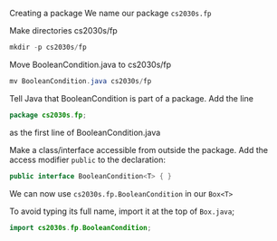 Creating a package
We name our package `cs2030s.fp`

Make directories cs2030s/fp
```Java
mkdir -p cs2030s/fp
```

Move BooleanCondition.java to cs2030s/fp
```Java
mv BooleanCondition.java cs2030s/fp
```

Tell Java that BooleanCondition is part of a package. Add the line
```Java
package cs2030s.fp;
```
as the first line of BooleanCondition.java

Make a class/interface accessible from outside the package. Add the access modifier `public` to the declaration:
```Java
public interface BooleanCondition<T> { }
```
We can now use `cs2030s.fp.BooleanCondition` in our `Box<T>`

To avoid typing its full name, import it at the top of `Box.java`;
```Java
import cs2030s.fp.BooleanCondition;
```
